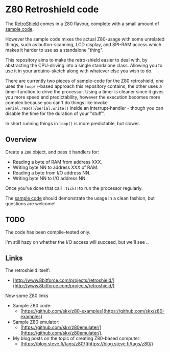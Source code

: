 # Z80 Retroshield code

The [RetroShield](http://www.8bitforce.com/projects/retroshield/) comes in a Z80 flavour, complete with a small amount of [sample code](https://gitlab.com/8bitforce/retroshieldz80).

However the sample code mixes the actual Z80-usage with some unrelated things, such as button-scanning, LCD display, and SPI-RAM access which makes it harder to use as a standalone "thing".

This repository aims to make the retro-shield easier to deal with, by abstracting the CPU-driving into a single standalone class.  Allowing you to use it in your arduino-sketch along with whatever else you wish to do.

There are currently two pieces of sample-code for the Z80 retroshield, one uses the `loop()`-based approach this repository contains, the other uses a timer-function to drive the processor.  Using a timer is cleaner since it gives you more speed and predictability, however the execution becomes more complex because you can't do things like invoke `Serial.read()`/`Serial.write()` inside an interrupt-handler - though you can disable the time for the duration of your "stuff".

In short running things in `loop()` is more predictable, but slower.


## Overview

Create a `Z80` object, and pass it handlers for:

* Reading a byte of RAM from address XXX.
* Writing byte NN to address XXX of RAM.
* Reading a byte from I/O address NN.
* Writing byte NN to I/O address NN.

Once you've done that call `.Tick()`to run the processor regularly.

The [sample code](arduino-mega-z80-simplest.ino) should demonstrate the usage in a clean fashion, but questions are welcome!


## TODO

The code has been compile-tested only.

I'm still hazy on whether the I/O access will succeed, but we'll see ..


## Links

The retroshield itself:

* [http://www.8bitforce.com/projects/retroshield/](http://www.8bitforce.com/projects/retroshield/)

Now some Z80 links

* Sample Z80 code:
  * [https://github.com/skx/z80-examples](https://github.com/skx/z80-examples)
* Sample Z80 emulator:
  * [https://github.com/skx/z80emulater/](https://github.com/skx/z80emulater/).
* My blog posts on the topic of creating Z80-based computer:
  * [https://blog.steve.fi/tags/z80/](https://blog.steve.fi/tags/z80/)
